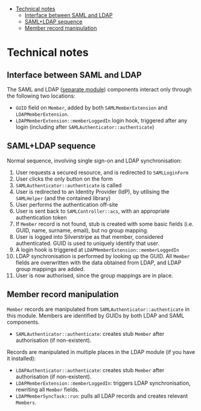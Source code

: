<!-- START doctoc generated TOC please keep comment here to allow auto update -->
<!-- DON'T EDIT THIS SECTION, INSTEAD RE-RUN doctoc TO UPDATE -->

- [Technical notes](#technical-notes)
  - [Interface between SAML and LDAP](#interface-between-saml-and-ldap)
  - [SAML+LDAP sequence](#samlldap-sequence)
  - [Member record manipulation](#member-record-manipulation)

<!-- END doctoc generated TOC please keep comment here to allow auto update -->

# Technical notes

## Interface between SAML and LDAP

The SAML and LDAP ([separate module](https://github.com/silverstripe/silverstripe-ldap)) components interact only through the following two locations:

* `GUID` field on `Member`, added by both `SAMLMemberExtension` and `LDAPMemberExtension`.
* `LDAPMemberExtension::memberLoggedIn` login hook, triggered after any login (including after
`SAMLAuthenticator::authenticate`)

## SAML+LDAP sequence

Normal sequence, involving single sign-on and LDAP synchronisation:

1. User requests a secured resource, and is redirected to `SAMLLoginForm`
1. User clicks the only button on the form
1. `SAMLAuthenticator::authenticate` is called
1. User is redirected to an Identity Provider (IdP), by utilising the `SAMLHelper` (and the contained library)
1. User performs the authentication off-site
1. User is sent back to `SAMLController::acs`, with an appropriate authentication token
1. If `Member` record is not found, stub is created with some basic fields (i.e. GUID, name, surname, email), but no group
mapping.
1. User is logged into Silverstripe as that member, considered authenticated. GUID is used to uniquely identify that
user.
1. A login hook is triggered at `LDAPMemberExtension::memberLoggedIn`
1. LDAP synchronisation is performed by looking up the GUID. All `Member` fields are overwritten with the data obtained
from LDAP, and LDAP group mappings are added.
1. User is now authorised, since the group mappings are in place.

## Member record manipulation

`Member` records are manipulated from `SAMLAuthenticator::authenticate` in this module. Members are identified by GUIDs by both LDAP
and SAML components.

* `SAMLAuthenticator::authenticate`: creates stub `Member` after authorisation (if non-existent).

Records are manipulated in multiple places in the LDAP module (if you have it installed):

* `LDAPAuthenticator::authenticate`: creates stub `Member` after authorisation (if non-existent).
* `LDAPMemberExtension::memberLoggedIn`: triggers LDAP synchronisation, rewriting all `Member` fields.
* `LDAPMemberSyncTask::run`: pulls all LDAP records and creates relevant `Members`.
